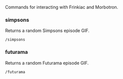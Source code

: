 Commands for interacting with Frinkiac and Morbotron.

### simpsons
Returns a random Simpsons episode GIF.
```
/simpsons
```

### futurama
Returns a random Futurama episode GIF.
```
/futurama
```